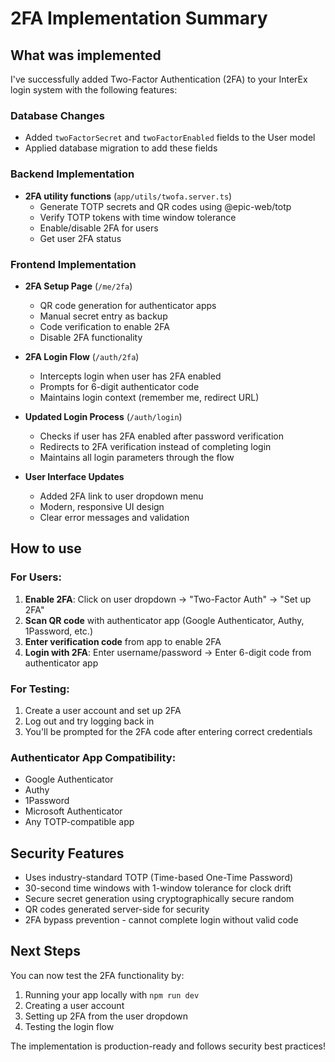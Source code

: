 # 2FA Implementation Summary

## What was implemented

I've successfully added Two-Factor Authentication (2FA) to your InterEx login system with the following features:

### Database Changes
- Added `twoFactorSecret` and `twoFactorEnabled` fields to the User model
- Applied database migration to add these fields

### Backend Implementation
- **2FA utility functions** (`app/utils/twofa.server.ts`)
  - Generate TOTP secrets and QR codes using @epic-web/totp
  - Verify TOTP tokens with time window tolerance
  - Enable/disable 2FA for users
  - Get user 2FA status

### Frontend Implementation
- **2FA Setup Page** (`/me/2fa`)
  - QR code generation for authenticator apps
  - Manual secret entry as backup
  - Code verification to enable 2FA
  - Disable 2FA functionality

- **2FA Login Flow** (`/auth/2fa`)
  - Intercepts login when user has 2FA enabled
  - Prompts for 6-digit authenticator code
  - Maintains login context (remember me, redirect URL)

- **Updated Login Process** (`/auth/login`)
  - Checks if user has 2FA enabled after password verification
  - Redirects to 2FA verification instead of completing login
  - Maintains all login parameters through the flow

- **User Interface Updates**
  - Added 2FA link to user dropdown menu
  - Modern, responsive UI design
  - Clear error messages and validation

## How to use

### For Users:
1. **Enable 2FA**: Click on user dropdown → "Two-Factor Auth" → "Set up 2FA"
2. **Scan QR code** with authenticator app (Google Authenticator, Authy, 1Password, etc.)
3. **Enter verification code** from app to enable 2FA
4. **Login with 2FA**: Enter username/password → Enter 6-digit code from authenticator app

### For Testing:
1. Create a user account and set up 2FA
2. Log out and try logging back in
3. You'll be prompted for the 2FA code after entering correct credentials

### Authenticator App Compatibility:
- Google Authenticator
- Authy  
- 1Password
- Microsoft Authenticator
- Any TOTP-compatible app

## Security Features
- Uses industry-standard TOTP (Time-based One-Time Password) 
- 30-second time windows with 1-window tolerance for clock drift
- Secure secret generation using cryptographically secure random
- QR codes generated server-side for security
- 2FA bypass prevention - cannot complete login without valid code

## Next Steps
You can now test the 2FA functionality by:
1. Running your app locally with `npm run dev`
2. Creating a user account
3. Setting up 2FA from the user dropdown
4. Testing the login flow

The implementation is production-ready and follows security best practices!
